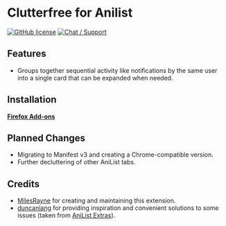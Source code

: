 # Clutterfree for Anilist
[![GitHub license](https://img.shields.io/badge/License-MIT-blue.svg?style=flat-square)](https://raw.githubusercontent.com/MilesRayne/clutterfree-for-anilist/main/LICENSE)
[![Chat / Support](https://img.shields.io/badge/Support-Discord-7289DA.svg?style=flat-square)](https://discord.gg/M2kryqC3C3)

## Features

 - Groups together sequential activity like notifications by the same user into a single card that can be expanded when needed.

## Installation

[**Firefox Add-ons**](https://addons.mozilla.org/en-US/firefox/addon/clutterfree-for-anilist/)

## Planned Changes

- Migrating to Manifest v3 and creating a Chrome-compatible version.
- Further decluttering of other AniList tabs.

## Credits

- [MilesRayne](https://github.com/MilesRayne) for creating and maintaining this extension.
- [duncanlang](https://github.com/duncanlang) for providing inspiration and convenient solutions to some issues (taken from [AniList Extras](https://github.com/duncanlang/AniList-Extras)).
